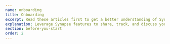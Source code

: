 ```yaml
---
name: onboarding
title: Onboarding
excerpt: Read these articles first to get a better understanding of Synapse.
explanation: Leverage Synapse features to share, track, and discuss your data and analyses with other Users, Teams and the public. Synapse is a data sharing platform approved for storing data from human subjects research and operates under comprehensive governance policies. Sharing content on Synapse requires special care and thought. Synapse is built to work on the web and through a REST API, Python client, command line client, and R client for programmers. 
section: before-you-start
order: 2
---
```

